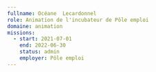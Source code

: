 ```yaml
---
fullname: Océane  Lecardonnel
role: Animation de l'incubateur de Pôle emploi 
domaine: animation 
missions:
  - start: 2021-07-01
    end: 2022-06-30
    status: admin
    employer: Pôle emploi 
---
```

